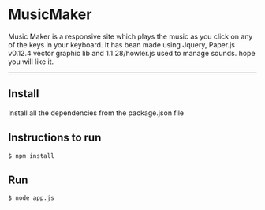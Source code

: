 # MusicMaker

Music Maker is a responsive site which plays the music as you click on any of the keys in your keyboard.
It has bean made using Jquery, Paper.js v0.12.4 vector graphic lib and 1.1.28/howler.js used to manage sounds.
hope you will like it.
___________________________________________________________________________

## Install
Install all the dependencies from the package.json file

## Instructions to run
```
$ npm install
```
## Run
```
$ node app.js
```
